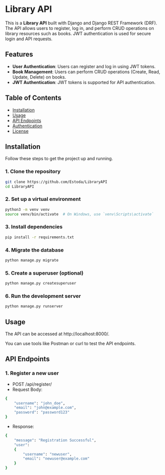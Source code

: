 # Library API

This is a **Library API** built with Django and Django REST Framework (DRF). The API allows users to register, log in, and perform CRUD operations on library resources such as books. JWT authentication is used for secure login and API requests.

## Features

- **User Authentication**: Users can register and log in using JWT tokens.
- **Book Management**: Users can perform CRUD operations (Create, Read, Update, Delete) on books.
- **JWT Authentication**: JWT tokens is supported for API authentication.

## Table of Contents

- [Installation](#installation)
- [Usage](#usage)
- [API Endpoints](#api-endpoints)
- [Authentication](#authentication)
- [License](#license)

## Installation

Follow these steps to get the project up and running.

### 1. Clone the repository

```bash
git clone https://github.com/Estoda/LibraryAPI
cd LibraryAPI
```

### 2. Set up a virtual environment

```bash
python3 -m venv venv
source venv/bin/activate  # On Windows, use `venv\Scripts\activate`
```

### 3. Install dependencies

```bash
pip install -r requirements.txt
```

### 4. Migrate the database

```bash
python manage.py migrate
```

### 5. Create a superuser (optional)

```bash
python manage.py createsuperuser
```

### 6. Run the development server

```bash
python manage.py runserver
```

## Usage

The API can be accessed at http://localhost:8000/.

You can use tools like Postman or curl to test the API endpoints.

## API Endpoints

### 1. Register a new user

- POST /api/register/
- Request Body:

```bash
{
    "username": "john_doe",
    "email": "john@example.com",
    "password": "password123"
}
```

- Response:

```bash
{
    "message": "Registration Successful",
    "user":
    {
        "username": "newuser",
        "email": "newuser@example.com"
    }
}
```
